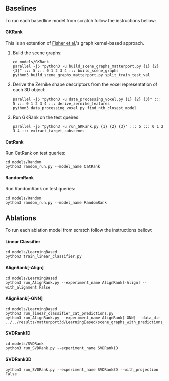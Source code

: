 ## Baselines
To run each basedline model from scratch follow the instructions bellow:
#### GKRank
This is an extention of [Fisher et al.][1]\'s graph kernel-based approach. 

1. Build the scene graphs:
    ```
    cd models/GKRank
    parallel -j5 "python3 -u build_scene_graphs_matterport.py {1} {2} {3}" ::: 5 ::: 0 1 2 3 4 ::: build_scene_graphs
    python3 build_scene_graphs_matterport.py split_train_test_val
    ```
2. Derive the Zernike shape descriptors from the voxel representation of each 3D object:
    ```
    parallel -j5 "python3 -u data_processing_voxel.py {1} {2} {3}" ::: 5 ::: 0 1 2 3 4 ::: derive_zernike_features
    python3 data_processing_voxel.py find_nth_closest_model
    ```

3. Run GKRank on the test queires:
    ```
    parallel -j5 "python3 -u run_GKRank.py {1} {2} {3}" ::: 5 ::: 0 1 2 3 4 ::: extract_target_subscenes
    ```

#### CatRank
Run CatRank on test queries:
```
cd models/Random
python3 random_run.py --model_name CatRank
```

#### RandomRank
Run RandomRank on test queries:
```
cd models/Random
python3 random_run.py --model_name RandomRank
```

## Ablations
To run each ablation model from scratch follow the instructions bellow:
#### Linear Classifier
```
cd models/LearningBased
python3 train_linear_classifier.py
```
#### AlignRank[-Align]
```
cd models/LearningBased
python3 run_AlignRank.py --experiment_name AlignRank[-Align] --with_alignment False
```
#### AlignRank[-GNN]
```
cd models/LearningBased
python3 run_linear_classifier_cat_predictions.py
python3 run_AlignRank.py --experiment_name AlignRank[-GNN] --data_dir ../../results/matterport3d/LearningBased/scene_graphs_with_predictions_linear
```
#### SVDRank1D
```
cd models/SVDRank
python3 run_SVDRank.py --experiment_name SVDRank1D
```
#### SVDRank3D
```
python3 run_SVDRank.py --experiment_name SVDRank3D --with_projection False
```

[1]: https://techmatt.github.io/pdfs/graphKernel.pdf
